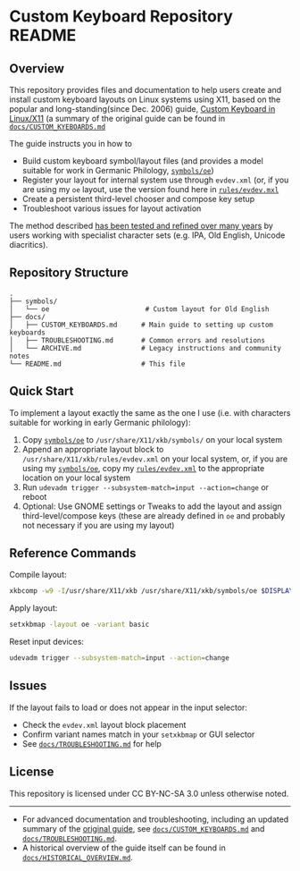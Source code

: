 # Custom Keyboard Repository README

## Overview

This repository provides files and documentation to help users create and install custom keyboard layouts on Linux systems using X11, based on the popular and long-standing(since Dec. 2006) guide, [Custom Keyboard in Linux/X11](https://people.uleth.ca/~daniel.odonnell/blog/custom-keyboard-in-linuxx11) (a summary of the original guide can be found in [`docs/CUSTOM_KYEBOARDS.md`](docs/CUSTOM_KYEBOARDS.md)

The guide instructs you in how to

* Build custom keyboard symbol/layout files (and provides a model suitable for work in Germanic Philology, [`symbols/oe`](symbols/oe))
* Register your layout for internal system use through `evdev.xml` (or, if you are using my `oe` layout, use the version found here in [`rules/evdev.mxl`](rules/evdev.mxl)
* Create a persistent third-level chooser and compose key setup
* Troubleshoot various issues for layout activation

The method described [has been tested and refined over many years](https://people.uleth.ca/~daniel.odonnell/blog/custom-keyboard-in-linuxx11) by users working with specialist character sets (e.g. IPA, Old English, Unicode diacritics).

## Repository Structure

```
.
├── symbols/
│   └── oe                        # Custom layout for Old English
├── docs/
│   ├── CUSTOM_KEYBOARDS.md      # Main guide to setting up custom keyboards
│   ├── TROUBLESHOOTING.md       # Common errors and resolutions
│   └── ARCHIVE.md               # Legacy instructions and community notes
└── README.md                    # This file
```

## Quick Start

To implement a layout exactly the same as the one I use (i.e. with characters suitable for working in early Germanic philology):

1. Copy [`symbols/oe`](symbols/oe) to `/usr/share/X11/xkb/symbols/` on your local system
2. Append an appropriate layout block to `/usr/share/X11/xkb/rules/evdev.xml` on your local system, or, if you are using my [`symbols/oe`](symbols/oe), copy my [`rules/evdev.xml`](rules/evdev.xml) to the appropriate location on your local system
3. Run `udevadm trigger --subsystem-match=input --action=change` or reboot
4. Optional: Use GNOME settings or Tweaks to add the layout and assign third-level/compose keys (these are already defined in `oe` and probably not necessary if you are using my layout)

## Reference Commands

Compile layout:

```bash
xkbcomp -w9 -I/usr/share/X11/xkb /usr/share/X11/xkb/symbols/oe $DISPLAY
```

Apply layout:

```bash
setxkbmap -layout oe -variant basic
```

Reset input devices:

```bash
udevadm trigger --subsystem-match=input --action=change
```

## Issues

If the layout fails to load or does not appear in the input selector:

* Check the `evdev.xml` layout block placement
* Confirm variant names match in your `setxkbmap` or GUI selector
* See [`docs/TROUBLESHOOTING.md`](docs/TROUBLESHOOTING.md) for help

## License

This repository is licensed under CC BY-NC-SA 3.0 unless otherwise noted.

---

* For advanced documentation and troubleshooting, including an updated summary of the [original guide](https://people.uleth.ca/~daniel.odonnell/blog/custom-keyboard-in-linuxx11), see [`docs/CUSTOM_KEYBOARDS.md`](docs/CUSTOM_KEYBOARDS.md) and [`docs/TROUBLESHOOTING.md`](docs/TROUBLESHOOTING.md).
* A historical overview of the guide itself can be found in [`docs/HISTORICAL_OVERVIEW.md`](docs/HISTORICAL_OVERVIEW.md).
